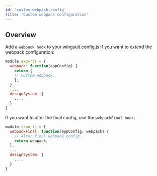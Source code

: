 ```yaml
---
id: 'custom-webpack-config'
title: 'Custom webpack configuration'
---
```


## Overview

Add a `webpack hook` to your wingsuit.config.js if you want to extend the webpack configuration:
 
```js
module.exports = {
  webpack: function(appConfig) {
    return {
    // Custom Webpack.
    };
  },
  ....
  designSystem: {
    ....
  }
}
``` 
If you want to alter the final config, use the `webpackFinal hook`:

```js
module.exports = {
  webpackFinal: function(appConfig, webpack) {
    // Alter final webpack config.
    return webpack; 
  },
  ...
  designSystem: {
    ....
  }
}
``` 